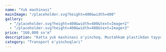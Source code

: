 ```yaml
---
name: "Yuk mashinasi"
mainImage: "/placeholder.svg?height=400&width=400"
gallery:
  - "/placeholder.svg?height=400&width=400&text=Image+2"
  - "/placeholder.svg?height=400&width=400&text=Image+3"
price: "160,000 so'm"
description: "Katta yuk mashinasi o'yinchoq. Mustahkam plastikdan tayyorlangan, yuk tashish imkoniyati bilan. Bolalar uchun xavfsiz materialdan tayyorlangan."
category: "Transport o'yinchoqlari"
---
```


